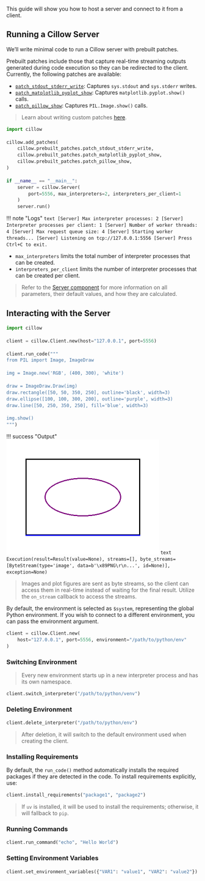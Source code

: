 This guide will show you how to host a server and connect to it from a client.

## Running a Cillow Server

We’ll write minimal code to run a Cillow server with prebuilt patches.

Prebuilt patches include those that capture real-time streaming outputs generated during code execution so they can be redirected to the client. Currently, the following patches are available:

- [`patch_stdout_stderr_write`](../sdk_reference/prebuilt_patches.md#patch_stdout_stderr_write): Captures `sys.stdout` and `sys.stderr` writes.
- [`patch_matplotlib_pyplot_show`](../sdk_reference/prebuilt_patches.md#patch_matplotlib_pyplot_show): Captures `matplotlib.pyplot.show()` calls.
- [`patch_pillow_show`](../sdk_reference/prebuilt_patches.md#patch_pillow_show): Captures `PIL.Image.show()` calls.

> Learn about writing custom patches [here](./custom_patches.md).

```python
import cillow

cillow.add_patches(
    cillow.prebuilt_patches.patch_stdout_stderr_write,
    cillow.prebuilt_patches.patch_matplotlib_pyplot_show,
    cillow.prebuilt_patches.patch_pillow_show,
)

if __name__ == "__main__":
    server = cillow.Server(
        port=5556, max_interpreters=2, interpreters_per_client=1
    )
    server.run()
```

!!! note "Logs"
    ```text
    [Server] Max interpreter processes: 2
    [Server] Interpreter processes per client: 1
    [Server] Number of worker threads: 4
    [Server] Max request queue size: 4
    [Server] Starting worker threads...
    [Server] Listening on tcp://127.0.0.1:5556
    [Server] Press Ctrl+C to exit.
    ```

- `max_interpreters` limits the total number of interpreter processes that can be created.
- `interpreters_per_client` limits the number of interpreter processes that can be created per client.

> Refer to the [Server component](../sdk_reference/server.md) for more information on all parameters, their default values, and how they are calculated.

## Interacting with the Server

```python
import cillow

client = cillow.Client.new(host="127.0.0.1", port=5556)

client.run_code("""
from PIL import Image, ImageDraw

img = Image.new('RGB', (400, 300), 'white')

draw = ImageDraw.Draw(img)
draw.rectangle([50, 50, 350, 250], outline='black', width=3)
draw.ellipse([100, 100, 300, 200], outline='purple', width=3)
draw.line([50, 250, 350, 250], fill='blue', width=3)

img.show()
""")
```

!!! success "Output"
    ![output](../assets/using_cillow_output_1.png)
    ```text
    Execution(result=Result(value=None), streams=[], byte_streams=[ByteStream(type='image', data=b'\x89PNG\r\n...', id=None)], exception=None)
    ```

> Images and plot figures are sent as byte streams, so the client can access them in real-time instead of waiting for the final result. Utilize the `on_stream` callback to access the streams.

By default, the environment is selected as `$system`, representing the global Python environment. If you wish to connect to a different environment, you can pass the environment argument.

```python
client = cillow.Client.new(
    host="127.0.0.1", port=5556, environment="/path/to/python/env"
)
```

### Switching Environment

> Every new environment starts up in a new interpreter process and has its own namespace.

```python
client.switch_interpreter("/path/to/python/venv")
```

### Deleting Environment

```python
client.delete_interpreter("/path/to/python/env")
```

> After deletion, it will switch to the default environment used when creating the client.

### Installing Requirements

By default, the `run_code()` method automatically installs the required packages if they are detected in the code. To install requirements explicitly, use:

```python
client.install_requirements("package1", "package2")
```

> If `uv` is installed, it will be used to install the requirements; otherwise, it will fallback to `pip`.

### Running Commands

```python
client.run_command("echo", "Hello World")
```

### Setting Environment Variables

```python
client.set_environment_variables({"VAR1": "value1", "VAR2": "value2"})
```
